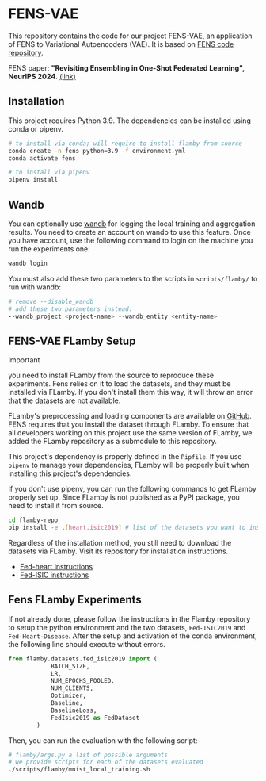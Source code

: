 # FENS-VAE

This repository contains the code for our project FENS-VAE, an application of FENS to Variational Autoencoders (VAE).
It is based on [FENS code repository](https://github.com/sacs-epfl/fens).

FENS paper: **"Revisiting Ensembling in One-Shot Federated Learning", NeurIPS 2024**. [(link)](https://proceedings.neurips.cc/paper_files/paper/2024/file/7ea46207ec9bda974b140fe11d8dd727-Paper-Conference.pdf)

## Installation

This project requires Python 3.9.
The dependencies can be installed using conda or pipenv.

```bash
# to install via conda; will require to install flamby from source
conda create -n fens python=3.9 -f environment.yml
conda activate fens

# to install via pipenv
pipenv install
```

## Wandb

You can optionally use [wandb](https://wandb.ai/) for logging the local training and aggregation results.
You need to create an account on wandb to use this feature.
Once you have account, use the following command to login on the machine you run the experiments one:

```bash
wandb login
```

You must also add these two parameters to the scripts in `scripts/flamby/` to run with wandb:

```bash
# remove --disable_wandb
# add these two parameters instead:
--wandb_project <project-name> --wandb_entity <entity-name>
```

## FENS-VAE FLamby Setup

> [!IMPORTANT]
> you need to install FLamby from the source to reproduce these experiments. Fens relies on it to load the datasets, and they must be installed via FLamby. If you don't install them this way, it will throw an error that the datasets are not available.

FLamby's preprocessing and loading components are available on [GitHub](https://github.com/owkin/FLamby).
FENS requires that you install the dataset through FLamby.
To ensure that all developers working on this project use the same version of FLamby, we added the FLamby repository as a submodule to this repository.

This project's dependency is properly defined in the `Pipfile`.
If you use `pipenv` to manage your dependencies, FLamby will be properly built when installing this project's dependencies.

If you don't use pipenv, you can run the following commands to get FLamby properly set up.
Since FLamby is not published as a PyPI package, you need to install it from source.

```sh
cd flamby-repo
pip install -e .[heart,isic2019] # list of the datasets you want to install
```

Regardless of the installation method, you still need to download the datasets via FLamby.
Visit its repository for installation instructions.
- [Fed-heart instructions](./flamby-repo/flamby/datasets/fed_heart_disease/README.md)
- [Fed-ISIC instructions](./flamby-repo/flamby/datasets/fed_isic2019/README.md)

## Fens FLamby Experiments

If not already done, please follow the instructions in the Flamby repository to setup the python environment and the two datasets, `Fed-ISIC2019` and `Fed-Heart-Disease`.
After the setup and activation of the conda environment, the following line should execute without errors.

```python
from flamby.datasets.fed_isic2019 import (
            BATCH_SIZE,
            LR,
            NUM_EPOCHS_POOLED,
            NUM_CLIENTS,
            Optimizer,
            Baseline,
            BaselineLoss,
            FedIsic2019 as FedDataset
        )
```

Then, you can run the evaluation with the following script:

```bash
# flamby/args.py a list of possible arguments
# we provide scripts for each of the datasets evaluated
./scripts/flamby/mnist_local_training.sh
```
